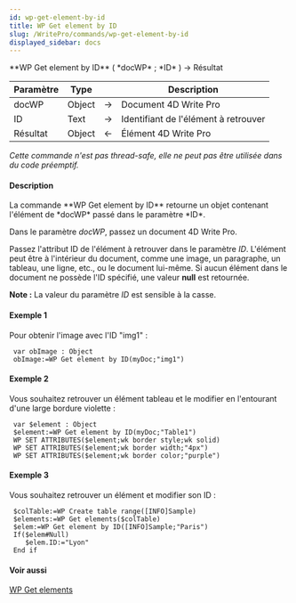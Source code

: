 ```yaml
---
id: wp-get-element-by-id
title: WP Get element by ID
slug: /WritePro/commands/wp-get-element-by-id
displayed_sidebar: docs
---
```


<!--REF #_command_.WP Get element by ID.Syntax-->**WP Get element by ID** ( *docWP* ; *ID* ) -> Résultat<!-- END REF-->
<!--REF #_command_.WP Get element by ID.Params-->
| Paramètre | Type |  | Description |
| --- | --- | --- | --- |
| docWP | Object | &#8594;  | Document 4D Write Pro |
| ID | Text | &#8594;  | Identifiant de l'élément à retrouver |
| Résultat | Object | &#8592; | Élément 4D Write Pro |

<!-- END REF-->

*Cette commande n'est pas thread-safe, elle ne peut pas être utilisée dans du code préemptif.*


#### Description 

<!--REF #_command_.WP Get element by ID.Summary-->La commande **WP Get element by ID** retourne un objet contenant l'élément de *docWP* passé dans le paramètre *ID*.<!-- END REF--> 

Dans le paramètre *docWP*, passez un document 4D Write Pro. 

Passez l'attribut ID de l'élément à retrouver dans le paramètre *ID*. L'élément peut être à l'intérieur du document, comme une image, un paragraphe, un tableau, une ligne, etc., ou le document lui-même. Si aucun élément dans le document ne possède l'ID spécifié, une valeur **null** est retournée.

**Note :** La valeur du paramètre *ID* est sensible à la casse.

#### Exemple 1 

Pour obtenir l'image avec l'ID "img1" :

```4d
 var obImage : Object
 obImage:=WP Get element by ID(myDoc;"img1")
```

#### Exemple 2 

Vous souhaitez retrouver un élément tableau et le modifier en l'entourant d'une large bordure violette :

```4d
 var $element : Object
 $element:=WP Get element by ID(myDoc;"Table1")
 WP SET ATTRIBUTES($element;wk border style;wk solid)
 WP SET ATTRIBUTES($element;wk border width;"4px")
 WP SET ATTRIBUTES($element;wk border color;"purple")
```

#### Exemple 3 

Vous souhaitez retrouver un élément et modifier son ID :

```4d
 $colTable:=WP Create table range([INFO]Sample)
 $elements:=WP Get elements($colTable)
 $elem:=WP Get element by ID([INFO]Sample;"Paris")
 If($elem#Null)
    $elem.ID:="Lyon"
 End if
```

#### Voir aussi 

[WP Get elements](wp-get-elements.md)  